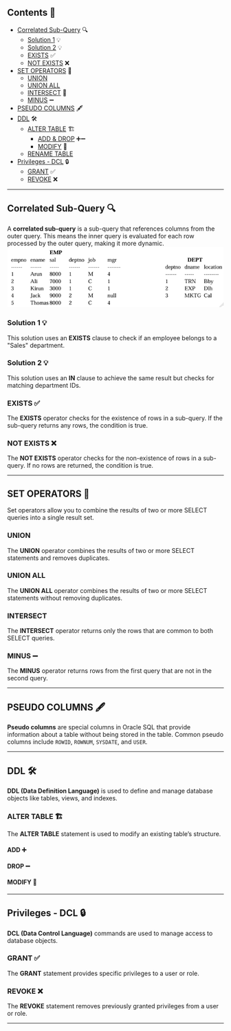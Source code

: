 ## Contents 📑

- [Correlated Sub-Query](#correlated-sub-query-) 🔍
    - [Solution 1](#solution-1-) 💡
    - [Solution 2](#solution-2-) 💡
    - [EXISTS](#exists-) ✅
    - [NOT EXISTS](#not-exists-) ❌
- [SET OPERATORS](#set-operators-) 🔗
    - [UNION](#union)
    - [UNION ALL](#union-all)
    - [INTERSECT](#intersect) 🔀
    - [MINUS](#minus) ➖
- [PSEUDO COLUMNS](#pseudo-columns) 🖋️
- [DDL](#ddl) 🛠️
    - [ALTER TABLE](#alter-table) 🏗️
        - [ADD & DROP](#add--drop) ➕➖
        - [MODIFY](#modify) 🔄
    - [RENAME TABLE]()
- [Privileges - DCL](#privileges-dcl) 🔒
    - [GRANT](#grant) ✅
    - [REVOKE](#revoke) ❌

---

## Correlated Sub-Query 🔍

A **correlated sub-query** is a sub-query that references columns from the outer query. This means the inner query is evaluated for each row processed by the outer query, making it more dynamic.
![Image 1](https://raw.githubusercontent.com/9kaus/ascend_SQL/main/daywise/8/images/img1.png)


### Solution 1 💡



This solution uses an **EXISTS** clause to check if an employee belongs to a "Sales" department.

### Solution 2 💡



This solution uses an **IN** clause to achieve the same result but checks for matching department IDs.

### EXISTS ✅

The **EXISTS** operator checks for the existence of rows in a sub-query. If the sub-query returns any rows, the condition is true.



### NOT EXISTS ❌

The **NOT EXISTS** operator checks for the non-existence of rows in a sub-query. If no rows are returned, the condition is true.



---

## SET OPERATORS 🔗

Set operators allow you to combine the results of two or more SELECT queries into a single result set.

### UNION

The **UNION** operator combines the results of two or more SELECT statements and removes duplicates.



### UNION ALL

The **UNION ALL** operator combines the results of two or more SELECT statements without removing duplicates.



### INTERSECT

The **INTERSECT** operator returns only the rows that are common to both SELECT queries.



### MINUS ➖

The **MINUS** operator returns rows from the first query that are not in the second query.



---

## PSEUDO COLUMNS 🖋️

**Pseudo columns** are special columns in Oracle SQL that provide information about a table without being stored in the table. Common pseudo columns include `ROWID`, `ROWNUM`, `SYSDATE`, and `USER`.



---

## DDL 🛠️

**DDL (Data Definition Language)** is used to define and manage database objects like tables, views, and indexes.

### ALTER TABLE 🏗️

The **ALTER TABLE** statement is used to modify an existing table’s structure.

#### ADD ➕



#### DROP ➖



#### MODIFY 🔄



---

## Privileges - DCL 🔒

**DCL (Data Control Language)** commands are used to manage access to database objects.

### GRANT ✅

The **GRANT** statement provides specific privileges to a user or role.



### REVOKE ❌

The **REVOKE** statement removes previously granted privileges from a user or role.


---
